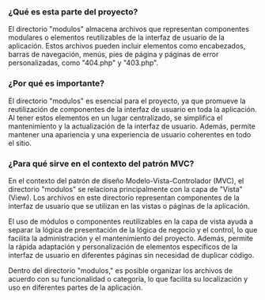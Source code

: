 ### ¿Qué es esta parte del proyecto?

El directorio "modulos" almacena archivos que representan componentes modulares o elementos reutilizables de la interfaz de usuario de la aplicación. Estos archivos pueden incluir elementos como encabezados, barras de navegación, menús, pies de página y páginas de error personalizadas, como "404.php" y "403.php".

### ¿Por qué es importante?

El directorio "modulos" es esencial para el proyecto, ya que promueve la reutilización de componentes de la interfaz de usuario en toda la aplicación. Al tener estos elementos en un lugar centralizado, se simplifica el mantenimiento y la actualización de la interfaz de usuario. Además, permite mantener una apariencia y una experiencia de usuario coherentes en todo el sitio.

### ¿Para qué sirve en el contexto del patrón MVC?

En el contexto del patrón de diseño Modelo-Vista-Controlador (MVC), el directorio "modulos" se relaciona principalmente con la capa de "Vista" (View). Los archivos en este directorio representan componentes de la interfaz de usuario que se utilizan en las vistas o páginas de la aplicación.

El uso de módulos o componentes reutilizables en la capa de vista ayuda a separar la lógica de presentación de la lógica de negocio y el control, lo que facilita la administración y el mantenimiento del proyecto. Además, permite la rápida adaptación y personalización de elementos específicos de la interfaz de usuario en diferentes páginas sin necesidad de duplicar código.

Dentro del directorio "modulos," es posible organizar los archivos de acuerdo con su funcionalidad o categoría, lo que facilita su localización y uso en diferentes partes de la aplicación.